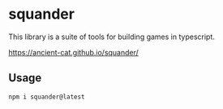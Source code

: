 # squander

This library is a suite of tools for building games in typescript.

https://ancient-cat.github.io/squander/

## Usage

```
npm i squander@latest
```
